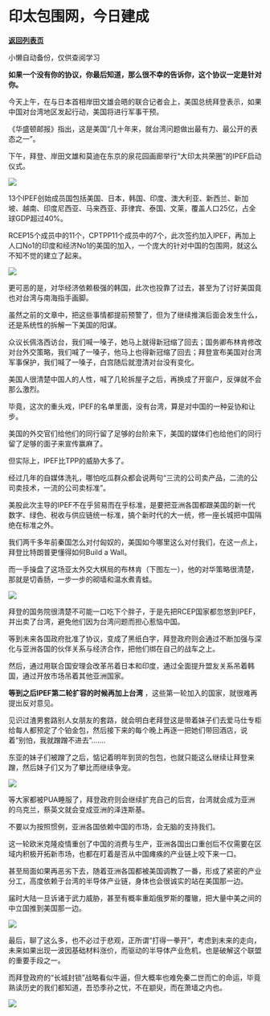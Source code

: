 # 印太包围网，今日建成

[**返回列表页**](/gzh/政事堂2019)

小懒自动备份，仅供查阅学习

**如果一个没有你的协议，你最后知道，那么很不幸的告诉你，这个协议一定是针对你。**  

  

今天上午，在与日本首相岸田文雄会晤的联合记者会上，美国总统拜登表示，如果中国对台湾地区发起行动，美国将进行军事干预。

  

《华盛顿邮报》指出，这是美国“几十年来，就台湾问题做出最有力、最公开的表态之一”。

  

下午，拜登、岸田文雄和莫迪在东京的泉花园画廊举行“大印太共荣圈”的IPEF启动仪式。

  

![](https://mmbiz.qpic.cn/mmbiz_png/rxhS23yu8cOAvVjvGP1PkG1XuIibf6D4tVIrJBTdKxJtQPs6G1s7j53C1UeyJOm7ItnShaeJpiaMSy6ehJTicE3BQ/640?wx_fmt=png)

  

13个IPEF创始成员国包括美国、日本，韩国、印度、澳大利亚、新西兰、新加坡、越南、印度尼西亚、马来西亚、菲律宾、泰国、文莱，覆盖人口25亿，占全球GDP超过40%。

  

RCEP15个成员中的11个，CPTPP11个成员中的7个，此次签约加入IPEF，再加上人口No1的印度和经济No1的美国的加入，一个庞大的针对中国的包围网，就这么不知不觉的建立了起来。

  

![](https://mmbiz.qpic.cn/mmbiz_jpg/rxhS23yu8cOAvVjvGP1PkG1XuIibf6D4tzb4QQKiaiaTEwKjpb1R3raWx4xWIpLB0icQ6Fvu1sGQuzNcMCkqFK3EgA/640?wx_fmt=jpeg)

更可恶的是，对华经济依赖极强的韩国，此次也投靠了过去，甚至为了讨好美国竟也对台湾与南海指手画脚。  

  

虽然之前的文章中，把这些事情都提前预警了，但为了继续推演后面会发生什么，还是系统性的拆解一下美国的阳谋。  

  

众议长佩洛西访台，我们喊一嗓子，她马上就得新冠缩了回去；国务卿布林肯修改对台外交策略，我们喊了一嗓子，他马上也得新冠缩了回去；拜登宣布美国对台湾军事保护，我们喊了一嗓子，白宫随后就澄清对台没有变化。

  

美国人很清楚中国人的人性，喊了几轮拆屋子之后，再换成了开窗户，反弹就不会那么激烈。

  

毕竟，这次的重头戏，IPEF的名单里面，没有台湾，算是对中国的一种妥协和让步。

  

美国的外交官们给他们的同行留了足够的台阶来下，美国的媒体们也给他们的同行留了足够的面子来宣传赢麻了。  

  

但实际上，IPEF比TPP的威胁大多了。

  

经过几年的自媒体洗礼，哪怕吃瓜群众都会说两句“三流的公司卖产品，二流的公司卖技术，一流的公司卖标准”。

  

美股此次主导的IPEF不在乎贸易而在乎标准，是要把亚洲各国都跟美国的新一代数字、绿色、税收与供应链统一标准，搞个新时代的大一统，修一座长城把中国隔绝在标准之外。

  

我们两千多年前秦国怎么对付匈奴的，美国如今哪里这么对付我们，在这一点上，拜登比特朗普更懂得如何Build a Wall。

  

而一手操盘了这场亚太外交大棋局的布林肯（下图左一），他的对华策略很清楚，那就是切香肠，一步一步的砌墙和温水煮青蛙。

  

![](https://mmbiz.qpic.cn/mmbiz_png/rxhS23yu8cOAvVjvGP1PkG1XuIibf6D4tJH2HlsOJLwicl6eZaeIQhFpB6SLkWUXrGNCsYExfTneHMwQT7dicnPibg/640?wx_fmt=png)

  

拜登的国务院很清楚不可能一口吃下个胖子，于是先把RCEP国家都忽悠到IPEF，并出卖了台湾，避免他们因为台湾问题而担心惹恼中国。

  

等到未来各国政府批准了协议，变成了黑纸白字，拜登政府则会通过不断加强与深化与亚洲各国的伙伴关系与经济合作，把他们绑在自己的战车之上。  

  

然后，通过用联合国安理会改革吊着日本和印度，通过全面提升盟友关系吊着韩国，通过开放市场吊着其他亚洲国家。

  

 **等到之后IPEF第二轮扩容的时候再加上台湾** ，这些第一轮加入的国家，就很难再提出反对意见。

  

见识过渣男套路别人女朋友的套路，就会明白老拜登这是带着妹子们去爱马仕专柜给每人都预定了个铂金包，然后接下来的每个晚上再逐一把她们带回酒店，说着“别怕，我就蹭蹭不进去”.......  

  

东亚的妹子们被蹭了之后，惦记着明年到货的包包，也就只能这么继续让拜登来蹭，然后妹子们又为了攀比而继续争宠。  

  

![](https://mmbiz.qpic.cn/mmbiz_jpg/rxhS23yu8cOAvVjvGP1PkG1XuIibf6D4tgNkWnIwkQ1IvOe9Yor7DXVtaVrCI7Y39ibGQZbgzVxJQSwgWKOltw3g/640?wx_fmt=jpeg)

  

等大家都被PUA睡服了，拜登政府则会继续扩充自己的后宫，台湾就会成为亚洲的乌克兰，蔡英文就会变成亚洲的泽连斯基。

  

不要以为按照惯例，亚洲各国依赖中国的市场，会无脑的支持我们。

  

这一轮欧米克隆疫情重创了中国的消费与生产，亚洲各国出口重创后不仅需要在区域内积极开拓新市场，也都在盯着是否从中国瘫痪的产业链上咬下来一口。  

  

甚至局面如果再恶劣下去，随着亚洲各国都被美国调教了一番，形成了紧密的产业分工，高度依赖于台湾的半导体产业链，身体也会很诚实的站在美国那一边。

  

届时大陆一旦诉诸于武力威胁，甚至有概率重蹈俄罗斯的覆辙，把大量中美之间的中立国推到美国那一边。

  

![](https://mmbiz.qpic.cn/mmbiz_jpg/rxhS23yu8cOAvVjvGP1PkG1XuIibf6D4tmIHypq8sia91Iia4AD4kVNiaIUKVmQYRjMT916os0VlHGicK8iantBqYkVA/640?wx_fmt=jpeg)

  

最后，聊了这么多，也不必过于悲观，正所谓“打得一拳开”，考虑到未来的走向，未来如果出现一波因基础材料涨价，而驱动的半导体产业危机，也是破解这个联盟的重要手段之一。

  

而拜登政府的“长城封锁”战略看似牛逼，但大概率也难免秦二世而亡的命运，毕竟熟读历史的我们都知道，吾恐季孙之忧，不在颛臾，而在萧墙之内也。

  

![](https://mmbiz.qpic.cn/mmbiz_png/rxhS23yu8cOAvVjvGP1PkG1XuIibf6D4tEiaVpiarlTfyYCDiacVnOSI7LCdpydzHiaziaz0OIvcldEmEChplVeItgBw/640?wx_fmt=png)

  

